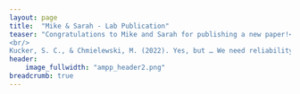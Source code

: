 ```yaml
---
layout: page
title:  "Mike & Sarah - Lab Publication"
teaser: "Congratulations to Mike and Sarah for publishing a new paper!<br/>
<br/>
Kucker, S. C., & Chmielewski, M. (2022). Yes, but … We need reliability to advance infant work, but there's more to consider too: Important nuances of reliability and the need to include validity. Infant and Child Development, e2325. https://doi.org/10.1002/icd.2325"
header:
    image_fullwidth: "ampp_header2.png"
breadcrumb: true
---
```

 
